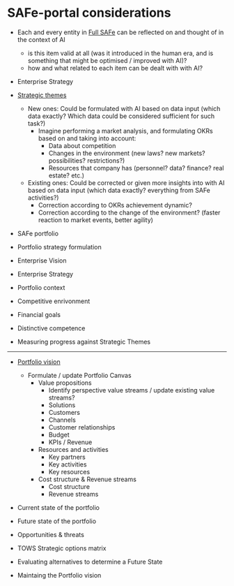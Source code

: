 # SAFe-portal considerations

- Each and every entity in [Full SAFe](https://scaledagileframework.com/#full) can be reflected on and thought of in the context of AI
    - is this item valid at all (was it introduced in the human era, and is something that might be optimised / improved with AI)?
    - how and what related to each item can be dealt with with AI?

- Enterprise Strategy
- [Strategic themes](https://scaledagileframework.com/strategic-themes/)
    - New ones: Could be formulated with AI based on data input (which data exactly? Which data could be considered sufficient for such task?)
        - Imagine performing a market analysis, and formulating OKRs based on and taking into account:
            - Data about competition
            - Changes in the environment (new laws? new markets? possibilities? restrictions?)
            - Resources that company has (personnel? data? finance? real estate? etc.)
    - Existing ones: Could be corrected or given more insights into with AI based on data input (which data exactly? everything from SAFe activities?)
        - Correction according to OKRs achievement dynamic?
        - Correction according to the change of the environment? (faster reaction to market events, better agility)
- SAFe portfolio

- Portfolio strategy formulation

- Enterprise Vision
- Enterprise Strategy
- Portfolio context
- Competitive enrivonment
- Financial goals
- Distinctive competence

- Measuring progress against Strategic Themes

---

- [Portfolio vision](https://scaledagileframework.com/portfolio-vision/)
    - Formulate / update Portfolio Canvas
        - Value propositions
            - Identify perspective value streams / update existing value streams?
            - Solutions
            - Customers
            - Channels
            - Customer relationships
            - Budget
            - KPIs / Revenue
        - Resources and activities
            - Key partners
            - Key activities
            - Key resources
        - Cost structure & Revenue streams
            - Cost structure
            - Revenue streams

- Current state of the portfolio
- Future state of the portfolio

- Opportunities & threats
- TOWS Strategic options matrix

- Evaluating alternatives to determine a Future State

- Maintaing the Portfolio vision